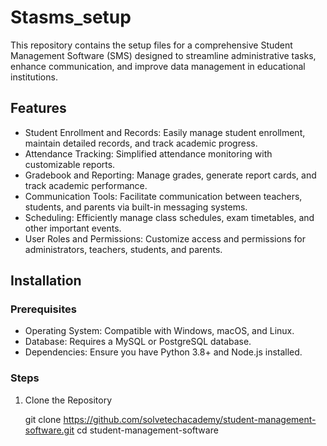# Stasms_setup
This repository contains the setup files for a comprehensive Student Management Software (SMS) designed to streamline administrative tasks, enhance communication, and improve data management in educational institutions.
## Features

- Student Enrollment and Records: Easily manage student enrollment, maintain detailed records, and track academic progress.
- Attendance Tracking: Simplified attendance monitoring with customizable reports.
- Gradebook and Reporting: Manage grades, generate report cards, and track academic performance.
- Communication Tools: Facilitate communication between teachers, students, and parents via built-in messaging systems.
- Scheduling: Efficiently manage class schedules, exam timetables, and other important events.
- User Roles and Permissions: Customize access and permissions for administrators, teachers, students, and parents.

## Installation

### Prerequisites

- Operating System: Compatible with Windows, macOS, and Linux.
- Database: Requires a MySQL or PostgreSQL database.
- Dependencies: Ensure you have Python 3.8+ and Node.js installed.

### Steps

1. Clone the Repository
  
   git clone https://github.com/solvetechacademy/student-management-software.git
   cd student-management-software
   
